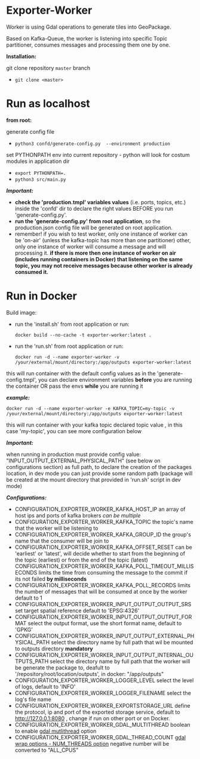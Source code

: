 # **Exporter-Worker**

Worker is using Gdal operations to generate tiles into GeoPackage.

Based on Kafka-Queue, the worker is listening into specific Topic partitioner, consumes 
messages and processing them one by one.

**Installation:**

git clone repository `master` branch 
* `git clone <master>`

# Run as localhost

  **from root:**

generate config file
* `python3 confd/generate-config.py  --environment production`

set PYTHONPATH env into current repository - python will look for costum modules in application dir
* `export PYTHONPATH=.`
* `python3 src/main.py`

**_Important:_**

- **check the 'production.tmpl' variables values** (i.e. ports, topics, etc.) inside the 'confd' dir to declare the right values BEFORE you run 'generate-config.py'.
- **run the 'generate-config.py' from root application**, so the production.json config file will be generated on root application.  
- remember! if you wish to test worker, only one instance of worker can be 'on-air' (unless the kafka-topic has more than one partitioner) other, only one instance of worker will consume a message and will processing it.
  **if there is more then one instance of worker on air (includes running containers in Docker) that listening on the same topic, you may not receive messages because other worker is already consumed it.**
  
# Run in Docker

Build image:

* run the 'install.sh' from root application or run:
  
   `docker build --no-cache -t exporter-worker:latest .`

* run the 'run.sh' from root application or run:
  
  `docker run -d --name exporter-worker -v /your/external/mount/directory:/app/outputs exporter-worker:latest`

this will run container with the default config values as in the 'generate-config.tmpl',
you can declare environment variables **before** you are running the container OR pass the envs **while** you are running it

_**example:**_

`docker run -d --name exporter-worker -e KAFKA_TOPIC=my-topic -v /your/external/mount/directory:/app/outputs exporter-worker:latest`


this will run container with your kafka topic declared topic value , in this case 'my-topic', you can see more configuration below

**_Important:_**

when running in production must provide config value: "INPUT_OUTPUT_EXTERNAL_PHYSICAL_PATH" (see below on configurations section) as full path, to declare the creation of the packages location,
in dev mode you can just provide some random path (package will be created at the mount directory that provided in 'run.sh' script in dev mode)

**_Configurations:_**

- CONFIGURATION_EXPORTER_WORKER_KAFKA_HOST_IP   an array of host ips and ports of kafka brokers *can be multiple*
- CONFIGURATION_EXPORTER_WORKER_KAFKA_TOPIC     the topic's name that the worker will be listening to
- CONFIGURATION_EXPORTER_WORKER_KAFKA_GROUP_ID       the group's name that the consumer will be join to
- CONFIGURATION_EXPORTER_WORKER_KAFKA_OFFSET_RESET   can be 'earliest' or 'latest', will decide whether to start from the beginning of the topic (earliest) or from the end of the topic (latest)
  CONFIGURATION_EXPORTER_WORKER_KAFKA_POLL_TIMEOUT_MILLISECONDS    limits the time from consuming the message to the commit if its not failed **by milliseconds** 
- CONFIGURATION_EXPORTER_WORKER_KAFKA_POLL_RECORDS    limits the number of messages that will be consumed at once by the worker default to 1
- CONFIGURATION_EXPORTER_WORKER_INPUT_OUTPUT_OUTPUT_SRS   set target spatial reference default to 'EPSG:4326'
- CONFIGURATION_EXPORTER_WORKER_INPUT_OUTPUT_OUTPUT_FORMAT   select the output format, use the short format name, default to 'GPKG'
- CONFIGURATION_EXPORTER_WORKER_INPUT_OUTPUT_EXTERNAL_PHYSICAL_PATH   select the directory name by full path that wil be mounted to outputs directory **mandatory** 
- CONFIGURATION_EXPORTER_WORKER_INPUT_OUTPUT_INTERNAL_OUTPUTS_PATH    select the directory name by full path that the worker will be generate the package to, deafult to '/repository/root/location/outputs', in docker: "/app/outputs"
- CONFIGURATION_EXPORTER_WORKER_LOGGER_LEVEL    select the level of logs, default to 'INFO'
- CONFIGURATION_EXPORTER_WORKER_LOGGER_FILENAME    select the log's file name
- CONFIGURATION_EXPORTER_WORKER_EXPORTSTORAGE_URL    define the protocol, ip and port of the exported storage service, default to http://127.0.0.1:8080 , change if run on other port or on Docker.
- CONFIGURATION_EXPORTER_WORKER_GDAL_MULTITHREAD    boolean to enable [gdal mutlithread](https://gdal.org/programs/gdalwarp.html#cmdoption-gdalwarp-multi) option 
- CONFIGURATION_EXPORTER_WORKER_GDAL_THREAD_COUNT    [gdal wrap options - NUM_THREADS option](https://gdal.org/api/gdalwarp_cpp.html#_CPPv4N15GDALWarpOptions16papszWarpOptionsE) negative number will be converted to "ALL_CPUS"  